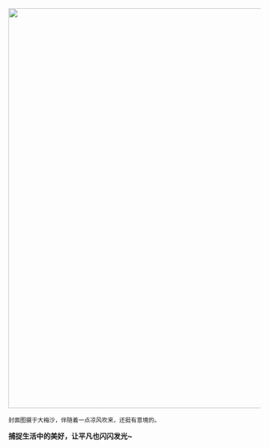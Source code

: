 <img src="https://piwigo.dpdns.org/_data/i/upload/2025/09/20/20250920153149-8aeebe88-xx.jpg" width="800" />

<small>封面图摄于大梅沙，伴随着一点凉风吹来，还挺有意境的。</small>

**捕捉生活中的美好，让平凡也闪闪发光~**


